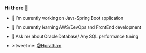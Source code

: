 ### Hi there 👋


- 🔭 I’m currently working on Java-Spring Boot application
- 🌱 I’m currently learning AWS/DevOps and FrontEnd development

- 💬 Ask me about Oracle Database/ Any SQL performance tuning 
- ≥ tweet me: [@Hipratham](https://twitter.com/hipratham)
<!--
- 👯 I’m looking to collaborate on ...
- 🤔 I’m looking for help with ...
- ⚡ Fun fact: ...
-->
